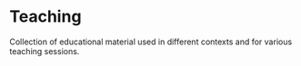 # Teaching
Collection of educational material used in different contexts and for various teaching sessions.
